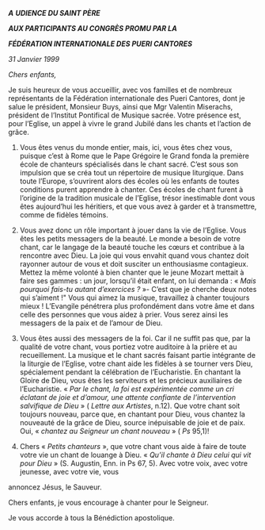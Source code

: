 ***A*** ***UDIENCE DU SAINT PÈRE***

***AUX PARTICIPANTS AU CONGRÈS PROMU PAR LA***

***FÉDÉRATION INTERNATIONALE DES PUERI CANTORES***

*31 Janvier 1999*

*Chers enfants,*

Je suis heureux de vous accueillir, avec vos familles et de nombreux représentants de la Fédération internationale des Pueri Cantores, dont je salue le président, Monsieur Buys, ainsi que Mgr Valentin Miserachs, président de l’Institut Pontifical de Musique sacrée. Votre présence est, pour l’Eglise, un appel à vivre le grand Jubilé dans les chants et l’action de grâce.

1. Vous êtes venus du monde entier, mais, ici, vous êtes chez vous, puisque c’est à Rome que le Pape Grégoire le Grand fonda la première école de chanteurs spécialisés dans le chant sacré. C’est sous son impulsion que se créa tout un répertoire de musique liturgique. Dans toute l’Europe, s’ouvrirent alors des écoles où les enfants de toutes conditions purent apprendre à chanter. Ces écoles de chant furent à l’origine de la tradition musicale de l’Eglise, trésor inestimable dont vous êtes aujourd’hui les héritiers, et que vous avez à garder et à transmettre, comme de fidèles témoins.

2. Vous avez donc un rôle important à jouer dans la vie de l’Eglise. Vous êtes les petits messagers de la beauté. Le monde a besoin de votre chant, car le langage de la beauté touche les cœurs et contribue à la rencontre avec Dieu. La joie qui vous envahit quand vous chantez doit rayonner autour de vous et doit susciter un enthousiasme contagieux. Mettez la même volonté à bien chanter que le jeune Mozart mettait à faire ses gammes : un jour, lorsqu’il était enfant, on lui demanda : « *Mais pourquoi fais-tu autant d’exercices ?* »- C’est que je cherche deux notes qui s’aiment !" Vous qui aimez la musique, travaillez à chanter toujours mieux ! L’Evangile pénétrera plus profondément dans votre âme et dans celle des personnes que vous aidez à prier. Vous serez ainsi les messagers de la paix et de l’amour de Dieu.

3. Vous êtes aussi des messagers de la foi. Car il ne suffit pas que, par la qualité de votre chant, vous portiez votre auditoire à la prière et au recueillement. La musique et le chant sacrés faisant partie intégrante de la liturgie de l’Eglise, votre chant aide les fidèles à se tourner vers Dieu, spécialement pendant la célébration de l’Eucharistie. En chantant la Gloire de Dieu, vous êtes les serviteurs et les précieux auxiliaires de l’Eucharistie. « *Par le chant, la foi est expérimentée comme un cri éclatant de joie et d’amour, une attente confiante de l’intervention salvifique de Dieu* » ( *Lettre aux Artistes*, n.12). Que votre chant soit toujours nouveau, parce que, en chantant pour Dieu, vous chantez la nouveauté de la grâce de Dieu, source inépuisable de joie et de paix. Oui, « *chantez au Seigneur un chant nouveau* » ( *Ps* 95,1)!

4. Chers « *Petits chanteurs* », que votre chant vous aide à faire de toute votre vie un chant de louange à Dieu. « *Qu’il chante à Dieu celui qui vit pour Dieu* » (S. Augustin, Enn. in Ps 67, 5). Avec votre voix, avec votre jeunesse, avec votre vie, vous

annoncez Jésus, le Sauveur.

Chers enfants, je vous encourage à chanter pour le Seigneur.

Je vous accorde à tous la Bénédiction apostolique.